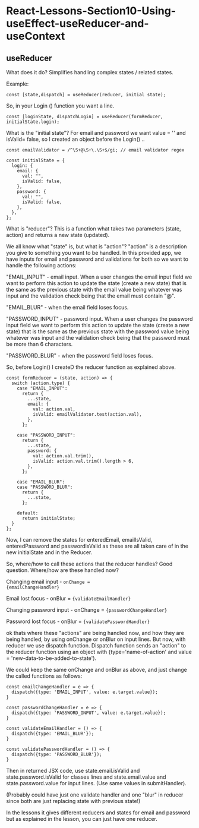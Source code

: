 # React-Lessons-Section10-Using-useEffect-useReducer-and-useContext


## useReducer

What does it do? Simplifies handling complex states / related states.

Example: 
```
const [state,dispatch] = useReducer(reducer, initial state);
```

So, in your Login () function you want a line.
```
const [loginState, dispatchLogin] = useReducer(formReducer, initialState.login);
```


What is the "initial state"?  For email and password we want value = '' and isValid= false, so I created an object before the Login() ..
```
const emailValidator = /^\S+@\S+\.\S+$/gi; // email validator regex

const initialState = {
  login: {
    email: {
      val: "",
      isValid: false,
    },
    password: {
      val: "",
      isValid: false,
    },
  },
};
```

What is "reducer"? This is a function what takes two parameters (state, action) and returns a new state (updated).

We all know what "state" is, but what is "action"? "action" is a description you give to something you want to be handled. In this provided app, we have inputs for email and password and validations for both so we want to handle the following actions:

"EMAIL_INPUT" - email input. When a user changes the email input field we want to perform this action to update the state (create a new state) that is the same as the previous state with the email value being whatever was input and the validation check being that the email must contain "@".

"EMAIL_BLUR" - when the email field loses focus.

"PASSWORD_INPUT" - password input. When a user changes the password input field we want to perform this action to update the state (create a new state) that is the same as the previous state with the password value being whatever was input and the validation check being that the password must be more than 6 characters.

"PASSWORD_BLUR" - when the password field loses focus.

So, before Login() I createD the reducer function as explained above.

```
const formReducer = (state, action) => {
  switch (action.type) {
    case "EMAIL_INPUT":
      return {
        ...state,
        email: {
          val: action.val,
          isValid: emailValidator.test(action.val),
        },
      };

    case "PASSWORD_INPUT":
      return {
        ...state,
        password: {
          val: action.val.trim(),
          isValid: action.val.trim().length > 6,
        },
      };

    case "EMAIL_BLUR":
    case "PASSWORD_BLUR":
      return {
        ...state,
      };

    default:
      return initialState;
  }
};
```

Now, I can remove the states for enteredEmail, emailIsValid, enteredPassword and passwordIsValid as these are all taken care of in the new initialState and in the Reducer.

So, where/how to call these actions that the reducer handles? Good question. Where/how are these handled now?

Changing email input - <code>onChange = {emailChangeHandler}</code>

Email lost focus - onBlur = <code>{validateEmailHandler}</code>

Changing password input - onChange = <code>{passwordChangeHandler}</code>

Password lost focus - onBlur = <code>{validatePasswordHandler}</code>

ok thats where these "actions" are being handled now, and how they are being handled, by using onChange or onBlur on input lines.  But now, with reducer we use dispatch function. Dispatch function sends an "action"  to the reducer function using an object with {type='name-of-action' and value = 'new-data-to-be-added-to-state').

We could keep the same onChange and onBlur as above, and just change the called functions as follows:

```
const emailChangeHandler = e => {
  dispatch({type: 'EMAIL_INPUT', value: e.target.value});
}

const passwordChangeHandler = e => {
  dispatch({type: 'PASSWORD_INPUT', value: e.target.value});
}

const validateEmailHandler = () => {
  dispatch({type: 'EMAIL_BLUR'});
}

const validatePasswordHandler = () => {
  dispatch({type: 'PASSWORD_BLUR'});
}
```

Then in returned JSX code, use state.email.isValid and state.password.isValid for classes lines and state.email.value and state.password.value for input lines. (Use same values in submitHandler).

(Probably could have just one validate handler and one "blur" in reducer since both are just replacing state with previous state!)

In the lessons it gives different reducers and states for email and password but as explained in the lesson, you can just have one reducer.
